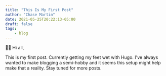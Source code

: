 ```yaml
---
title: "This Is My First Post"
author: "Chase Martin"
date: 2021-05-25T20:22:13-05:00
draft: false
tags:
    - blog
---
```


👋🏻 Hi all,

This is my first post. Currently getting my feet wet with Hugo. I've always wanted to make blogging a semi-hobby and it seems this setup might help make that a reality. Stay tuned for more posts.